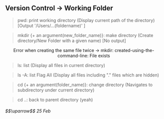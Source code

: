 ## Version Control -> Working Folder

> pwd: print working directory (Display current path of the directory) [Output '/Users/...(foldername)' ]

> mkdir {+ an argument(new_folder_name)}: make directory (Create directory/New Folder with a given name) [No output]

$$\text{Error when creating the same file twice -> mkdir: created-using-the-command-line: File exists}$$

> ls: list (Display all files in current directory)

> ls -A: list Flag All (Display all files including "." files which are hidden)

> cd {+ an argument(folder_name)}: change directory (Navigates to subdirectory under current directory)

> cd ..: back to parent directory (yeah)

<h6>$$\uparrow$$ 25 Feb</h6>
